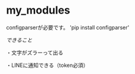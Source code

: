 # my_modules
configparserが必要です。
'pip install configparser'

_できること_

・文字がズラーって出る

・LINEに通知できる（token必須）

